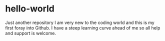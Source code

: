 # hello-world
Just another repository
I am very new to the coding world and this is my first foray into Github.
I have a steep learning curve ahead of me so all help and support is welcome.
